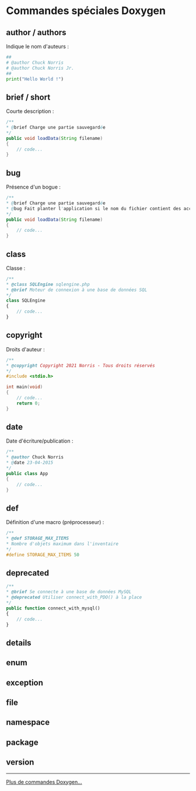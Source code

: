 # Commandes spéciales Doxygen

## author / authors

Indique le nom d'auteurs :

```python
##
# @author Chuck Norris
# @author Chuck Norris Jr.
##
print("Hello World !")
```

## brief / short

Courte description :

```java
/**
* @brief Charge une partie sauvegardée
*/
public void loadData(String filename)
{
	// code...
}
```

## bug

Présence d'un bogue :

```java
/**
* @brief Charge une partie sauvegardée
* @bug Fait planter l'application si le nom du fichier contient des accents
*/
public void loadData(String filename)
{
	// code...
}
```

## class

Classe :

```php
/**
* @class SQLEngine sqlengine.php
* @brief Moteur de connexion à une base de données SQL
*/
class SQLEngine
{
	// code...
}
```

## copyright

Droits d'auteur :

```c
/**
* @copyright Copyright 2021 Norris - Tous droits réservés
*/
#include <stdio.h>

int main(void)
{
	// code...
	return 0;
}
```

## date

Date d'écriture/publication :

```java
/**
* @author Chuck Norris
* @date 23-04-2015
*/
public class App
{
	// code...
}
```

## def

Définition d'une macro (préprocesseur) :

```c
/**
* @def STORAGE_MAX_ITEMS
* Nombre d'objets maximum dans l'inventaire
*/
#define STORAGE_MAX_ITEMS 50
```

## deprecated

```php
/**
* @brief Se connecte à une base de données MySQL
* @deprecated Utiliser connect_with_PDO() à la place
*/
public function connect_with_mysql()
{
	// code...
}
```

## details

## enum

## exception

## file

## namespace

## package

## version

---

[Plus de commandes Doxygen...](https://www.doxygen.nl/manual/commands.html)
